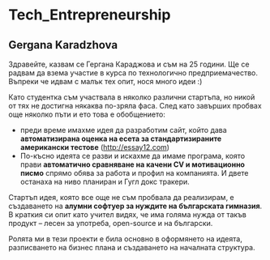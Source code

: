 # Tech_Entrepreneurship
## Gergana Karadzhova

Здравейте, 
казвам се Гергана Караджова и съм на 25 години. Ще се радвам да взема участие в курса по технологично предприемачество. Въпреки че идвам с малък тех опит, нося много идеи :)

Като студентка съм участвала в няколко различни стартъпа, но никой от тях не достигна някаква по-зряла фаса. След като завърших пробвах още няколко пъти и ето това е обобщението:
* преди време имахме идея да разработим сайт, който дава **автоматизирана оценка на есета за стандартизираните американски тестове** (http://essay12.com) 
* По-късно идеята се разви и искахме да имаме програма, която прави **автоматично сравняване на качени CV и мотивационно писмо** спрямо обява за работа и профил на компанията.  И двете останаха на ниво планиран и Гугл докс тракери.

Стартъп идея, която все още не съм пробвала да реализирам, е създаването на **алумни софтуер за нуждите на българската гимназия**. В краткия си опит като учител видях, че има голяма нужда от такъв продукт – лесен за употреба, open-source и на български.

Ролята ми в тези проекти е била основно в оформянето на идеята, разписването на бизнес плана и създаването на началната структура.  
